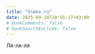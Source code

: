 ```yaml
---
title: "Index.ru"
date: 2025-09-18T20:55:17+03:00
# bookComments: false
# bookSearchExclude: false
---
```

Ля-ля-ля